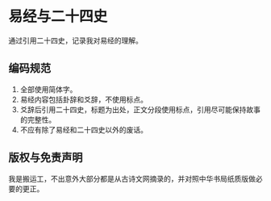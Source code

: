 # 易经与二十四史
通过引用二十四史，记录我对易经的理解。

## 编码规范
1. 全部使用简体字。
1. 易经内容包括卦辞和爻辞，不使用标点。
1. 爻辞后引用二十四史，标题为出处，正文分段使用标点，引用尽可能保持故事的完整性。
1. 不应有除了易经和二十四史以外的废话。

## 版权与免责声明
我是搬运工，不出意外大部分都是从古诗文网摘录的，并对照中华书局纸质版做必要的更正。
